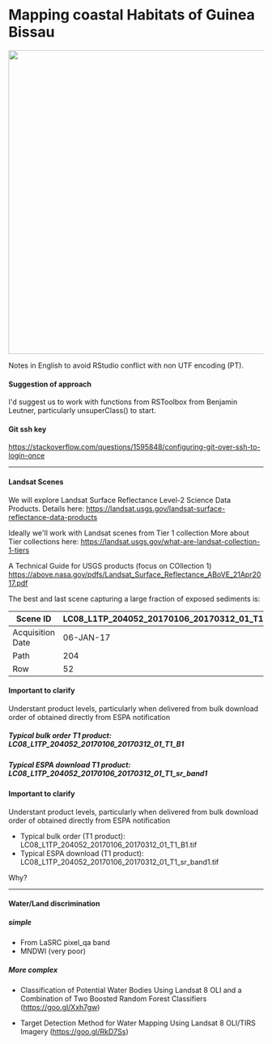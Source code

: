 # Mapping coastal Habitats of Guinea Bissau

<img src="https://github.com/PauloEduardoCardoso/gnb_coastal/blob/master/img/coastal_gnb_20170106.png" width="600">

Notes in English to avoid RStudio conflict with non UTF encoding (PT).

#### Suggestion of approach
I'd suggest us to work with functions from RSToolbox from Benjamin Leutner, particularly unsuperClass() to start.

#### Git ssh key
https://stackoverflow.com/questions/1595848/configuring-git-over-ssh-to-login-once

***
#### Landsat Scenes
We will explore Landsat Surface Reflectance Level-2 Science Data Products.
Details here:
https://landsat.usgs.gov/landsat-surface-reflectance-data-products
 
Ideally we'll work with Landsat scenes from Tier 1 collection
More about Tier collections here:
https://landsat.usgs.gov/what-are-landsat-collection-1-tiers
 
A Technical Guide for USGS products (focus on COllection 1)
https://above.nasa.gov/pdfs/Landsat_Surface_Reflectance_ABoVE_21Apr2017.pdf
 
The best and last scene capturing a large fraction of exposed sediments is:

Scene ID         | LC08_L1TP_204052_20170106_20170312_01_T1
---------------- | ----------------------------------------
Acquisition Date | 06-JAN-17
Path             | 204
Row              | 52

#### Important to clarify
Understant product levels, particularly when delivered from bulk download order of obtained directly from ESPA notification

##### Typical bulk order T1 product: LC08_L1TP_204052_20170106_20170312_01_T1_B1

##### Typical ESPA download T1 product: LC08_L1TP_204052_20170106_20170312_01_T1_sr_band1

#### Important to clarify
Understant product levels, particularly when delivered from bulk download order of obtained directly from ESPA notification

- Typical bulk order (T1 product): LC08_L1TP_204052_20170106_20170312_01_T1_B1.tif
- Typical ESPA download (T1 product): LC08_L1TP_204052_20170106_20170312_01_T1_sr_band1.tif

Why?

***
#### Water/Land discrimination

##### simple
- From LaSRC pixel_qa band
- MNDWI (very poor)
##### More complex
- Classification of Potential Water Bodies Using Landsat 8 OLI and a Combination of Two Boosted Random Forest Classifiers (https://goo.gl/Xxh7gw)

- Target Detection Method for Water Mapping Using Landsat 8 OLI/TIRS Imagery (https://goo.gl/RkD7Ss)